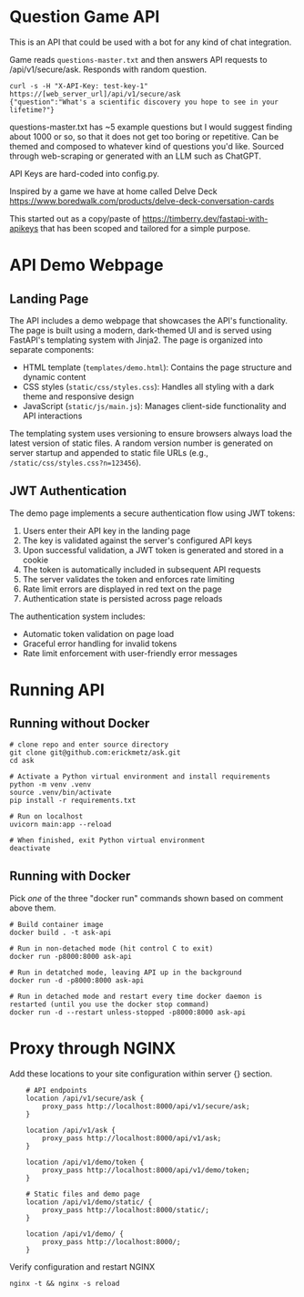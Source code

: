 # Question Game API

This is an API that could be used with a bot for any kind of chat integration.

Game reads `questions-master.txt` and then answers API requests to /api/v1/secure/ask. Responds with random question.

```console
curl -s -H "X-API-Key: test-key-1" https://[web_server_url]/api/v1/secure/ask 
{"question":"What's a scientific discovery you hope to see in your lifetime?"}
```

questions-master.txt has ~5 example questions but I would suggest finding about 1000 or so, so that it does not get too boring or repetitive. Can be themed and composed to whatever kind of questions you'd like. Sourced through web-scraping or generated with an LLM such as ChatGPT.

API Keys are hard-coded into config.py.

Inspired by a game we have at home called Delve Deck https://www.boredwalk.com/products/delve-deck-conversation-cards

This started out as a copy/paste of https://timberry.dev/fastapi-with-apikeys that has been scoped and tailored for a simple purpose. 

# API Demo Webpage

## Landing Page
The API includes a demo webpage that showcases the API's functionality. The page is built using a modern, dark-themed UI and is served using FastAPI's templating system with Jinja2. The page is organized into separate components:

- HTML template (`templates/demo.html`): Contains the page structure and dynamic content
- CSS styles (`static/css/styles.css`): Handles all styling with a dark theme and responsive design
- JavaScript (`static/js/main.js`): Manages client-side functionality and API interactions

The templating system uses versioning to ensure browsers always load the latest version of static files. A random version number is generated on server startup and appended to static file URLs (e.g., `/static/css/styles.css?n=123456`).

## JWT Authentication
The demo page implements a secure authentication flow using JWT tokens:

1. Users enter their API key in the landing page
2. The key is validated against the server's configured API keys
3. Upon successful validation, a JWT token is generated and stored in a cookie
4. The token is automatically included in subsequent API requests
5. The server validates the token and enforces rate limiting
6. Rate limit errors are displayed in red text on the page
7. Authentication state is persisted across page reloads

The authentication system includes:
- Automatic token validation on page load
- Graceful error handling for invalid tokens
- Rate limit enforcement with user-friendly error messages

# Running API

## Running without Docker
```console
# clone repo and enter source directory
git clone git@github.com:erickmetz/ask.git
cd ask

# Activate a Python virtual environment and install requirements
python -m venv .venv
source .venv/bin/activate
pip install -r requirements.txt

# Run on localhost
uvicorn main:app --reload

# When finished, exit Python virtual environment
deactivate
```

## Running with Docker
Pick *one* of the three "docker run" commands shown based on comment above them.
```console
# Build container image
docker build . -t ask-api

# Run in non-detached mode (hit control C to exit)
docker run -p8000:8000 ask-api

# Run in detatched mode, leaving API up in the background
docker run -d -p8000:8000 ask-api

# Run in detached mode and restart every time docker daemon is restarted (until you use the docker stop command)
docker run -d --restart unless-stopped -p8000:8000 ask-api
```

# Proxy through NGINX
Add these locations to your site configuration within server {} section.

```
    # API endpoints
    location /api/v1/secure/ask {
        proxy_pass http://localhost:8000/api/v1/secure/ask;
    }

    location /api/v1/ask {
        proxy_pass http://localhost:8000/api/v1/ask;
    }

    location /api/v1/demo/token {
        proxy_pass http://localhost:8000/api/v1/demo/token;
    }

    # Static files and demo page
    location /api/v1/demo/static/ {
        proxy_pass http://localhost:8000/static/;
    }

    location /api/v1/demo/ {
        proxy_pass http://localhost:8000/;
    }
```

Verify configuration and restart NGINX
```
nginx -t && nginx -s reload
```
